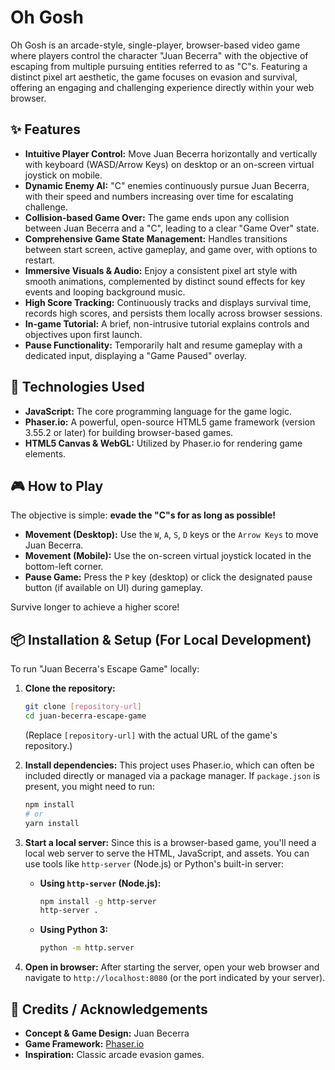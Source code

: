 # Oh Gosh

Oh Gosh is an arcade-style, single-player, browser-based video game where players control the character "Juan Becerra" with the objective of escaping from multiple pursuing entities referred to as "C"s. Featuring a distinct pixel art aesthetic, the game focuses on evasion and survival, offering an engaging and challenging experience directly within your web browser.

## ✨ Features

- **Intuitive Player Control:** Move Juan Becerra horizontally and vertically with keyboard (WASD/Arrow Keys) on desktop or an on-screen virtual joystick on mobile.
- **Dynamic Enemy AI:** "C" enemies continuously pursue Juan Becerra, with their speed and numbers increasing over time for escalating challenge.
- **Collision-based Game Over:** The game ends upon any collision between Juan Becerra and a "C", leading to a clear "Game Over" state.
- **Comprehensive Game State Management:** Handles transitions between start screen, active gameplay, and game over, with options to restart.
- **Immersive Visuals & Audio:** Enjoy a consistent pixel art style with smooth animations, complemented by distinct sound effects for key events and looping background music.
- **High Score Tracking:** Continuously tracks and displays survival time, records high scores, and persists them locally across browser sessions.
- **In-game Tutorial:** A brief, non-intrusive tutorial explains controls and objectives upon first launch.
- **Pause Functionality:** Temporarily halt and resume gameplay with a dedicated input, displaying a "Game Paused" overlay.

## 🚀 Technologies Used

- **JavaScript:** The core programming language for the game logic.
- **Phaser.io:** A powerful, open-source HTML5 game framework (version 3.55.2 or later) for building browser-based games.
- **HTML5 Canvas & WebGL:** Utilized by Phaser.io for rendering game elements.

## 🎮 How to Play

The objective is simple: **evade the "C"s for as long as possible!**

- **Movement (Desktop):** Use the `W`, `A`, `S`, `D` keys or the `Arrow Keys` to move Juan Becerra.
- **Movement (Mobile):** Use the on-screen virtual joystick located in the bottom-left corner.
- **Pause Game:** Press the `P` key (desktop) or click the designated pause button (if available on UI) during gameplay.

Survive longer to achieve a higher score!

## 📦 Installation & Setup (For Local Development)

To run "Juan Becerra's Escape Game" locally:

1.  **Clone the repository:**

    ```bash
    git clone [repository-url]
    cd juan-becerra-escape-game
    ```

    (Replace `[repository-url]` with the actual URL of the game's repository.)

2.  **Install dependencies:**
    This project uses Phaser.io, which can often be included directly or managed via a package manager. If `package.json` is present, you might need to run:

    ```bash
    npm install
    # or
    yarn install
    ```

3.  **Start a local server:**
    Since this is a browser-based game, you'll need a local web server to serve the HTML, JavaScript, and assets. You can use tools like `http-server` (Node.js) or Python's built-in server:

    - **Using `http-server` (Node.js):**
      ```bash
      npm install -g http-server
      http-server .
      ```
    - **Using Python 3:**
      ```bash
      python -m http.server
      ```

4.  **Open in browser:**
    After starting the server, open your web browser and navigate to `http://localhost:8080` (or the port indicated by your server).

## 🤝 Credits / Acknowledgements

- **Concept & Game Design:** Juan Becerra
- **Game Framework:** [Phaser.io](https://phaser.io/)
- **Inspiration:** Classic arcade evasion games.
